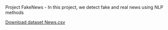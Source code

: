 Project FakeNews - In this project, we detect fake and real news using NLP methods

[Download dataset News.csv](https://drive.google.com/file/d/1q5jpI5M1EA9x3YPrLupmiu3gffkmGlHj/view?usp=sharing)
